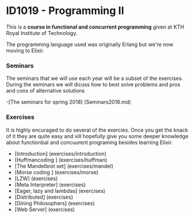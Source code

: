 # ID1019 - Programming II
This is a **course in functional and concurrent programming** given at KTH Royal Institute of Technology. 

The programming language used was originally Erlang but we're now moving to Elixir.

### Seminars

The seminars that we will use each year will be a subset of the
exercises. During the seminars we will dicuss how to best solve
problems and pros and cons of alternative solutions

-[The seminars for spring 2018] (Seminars2018.md)


### Exercises

It is highly encuraged to do several of the exercies. Once you get the
knack of it they are quite easy and vill hopefully give you some
deeper knowledge about functionbal and concuurent programing besides
learning Elixir.

- [Introduction] (exercises/introduction)
- [Huffmancoding ] (exercises/huffman)
- [The Mandelbrot set] (exercises/mandel)
- [Morse coding ] (exercises/morse)
- [LZW] (exercises)
- [Meta Interpreter] (exercises)
- [Eager, lazy and lambdas] (exercises)
- [Distributed] (exercises)
- [Dining Philosophers] (exercises)
- [Web Server] (exercises)

